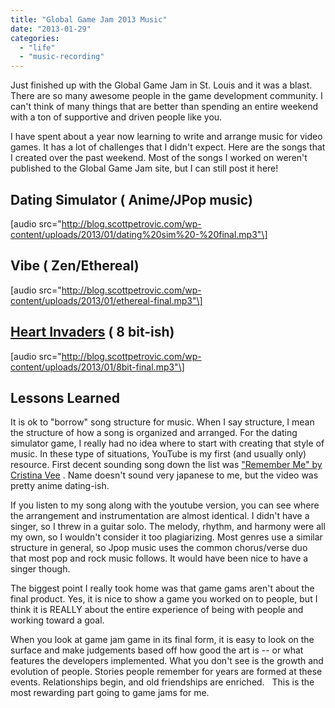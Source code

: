 ```yaml
---
title: "Global Game Jam 2013 Music"
date: "2013-01-29"
categories: 
  - "life"
  - "music-recording"
---
```


Just finished up with the Global Game Jam in St. Louis and it was a blast. There are so many awesome people in the game development community. I can't think of many things that are better than spending an entire weekend with a ton of supportive and driven people like you.

I have spent about a year now learning to write and arrange music for video games. It has a lot of challenges that I didn't expect. Here are the songs that I created over the past weekend. Most of the songs I worked on weren't published to the Global Game Jam site, but I can still post it here!

## Dating Simulator ( Anime/JPop music)

\[audio src="http://blog.scottpetrovic.com/wp-content/uploads/2013/01/dating%20sim%20-%20final.mp3"\]

## Vibe ( Zen/Ethereal)

\[audio src="http://blog.scottpetrovic.com/wp-content/uploads/2013/01/ethereal-final.mp3"\]

## [Heart Invaders](http://globalgamejam.org/2013/heart-invaders) ( 8 bit-ish)

\[audio src="http://blog.scottpetrovic.com/wp-content/uploads/2013/01/8bit-final.mp3"\]

## Lessons Learned

It is ok to "borrow" song structure for music. When I say structure, I mean the structure of how a song is organized and arranged. For the dating simulator game, I really had no idea where to start with creating that style of music. In these type of situations, YouTube is my first (and usually only) resource. First decent sounding song down the list was ["Remember Me" by Cristina Vee](http://www.youtube.com/watch?v=3jc6LSDokgQ) . Name doesn't sound very japanese to me, but the video was pretty anime dating-ish.

If you listen to my song along with the youtube version, you can see where the arrangement and instrumentation are almost identical. I didn't have a singer, so I threw in a guitar solo. The melody, rhythm, and harmony were all my own, so I wouldn't consider it too plagiarizing. Most genres use a similar structure in general, so Jpop music uses the common chorus/verse duo that most pop and rock music follows. It would have been nice to have a singer though.

The biggest point I really took home was that game gams aren't about the final product. Yes, it is nice to show a game you worked on to people, but I think it is REALLY about the entire experience of being with people and working toward a goal.

When you look at game jam game in its final form, it is easy to look on the surface and make judgements based off how good the art is -- or what features the developers implemented. What you don't see is the growth and evolution of people. Stories people remember for years are formed at these events. Relationships begin, and old friendships are enriched.   This is the most rewarding part going to game jams for me.
